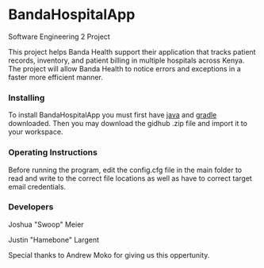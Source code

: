 # BandaHospitalApp
Software Engineering 2 Project

This project helps Banda Health support their application that tracks patient records, 
inventory, and patient billing in multiple hospitals across Kenya. The project will allow 
Banda Health to notice errors and exceptions in a faster more efficient manner.

### Installing
To install BandaHospitalApp you must first have [java](https://java.com/en/download/) and [gradle](https://gradle.org/install/) downloaded. Then you may download the gidhub .zip file and import it to your workspace.

### Operating Instructions
Before running the program, edit the config.cfg file in the main folder to read and write to the correct file locations as well as have to correct target email credentials.

### Developers
Joshua "Swoop" Meier

Justin "Hamebone" Largent


Special thanks to Andrew Moko for giving us this oppertunity.

